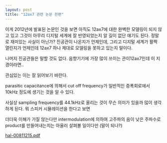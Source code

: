 ```yaml
---
layout: post
title: "12ax7 관련 논문 한편"
---
```



이게 2012년에 발표된 논문인 것을 보면 아직도 12ax7에 대한 완벽한 모델링이 되지 않고 있고 그것이 아무리 디지털 세계에 잘 반영되었는지 알 길이 없단 얘기도 된다. 정말로 재미있는 사실이 아닌가? 진공관이 나온지가 언제인데, 그리고 디지털 세계가 활짝 열린지가 언제인데 12ax7 하나 제대로 모델링을 못하고 있는지 말이다.




나머지 진공관들은 말할 것도 없다. 음향기기에 가장 많이 쓰이는 관이12ax7인데 이 지경이라면..




관심있는 이는 잘 읽어보기 바란다. 

parasitic capacitance에 의해서 cut off frequency가 일반적인 증폭회로에서 10kHz 정도에 생기는 것을 알 수 있다.

사실상 sampling frequency를 44.1kHz로 올리는 것이 무슨 의미가 있을까 많이 생각하게 된다. 뭐 스피커 시뮬레이션을 한다고 보면

더더욱 이해가 가질 않는다만 intermodulation에 의하여 고주파의 음이 낮은 주파수로 product를 만들어내는지는 아울러 살펴볼 일이다만 (말이 되나?)




[ hal-00811215.pdf](http://tonebrew.tistory.com/attachment/cfile1.uf@211DCE3D52B282CE1F1AF1.pdf)






